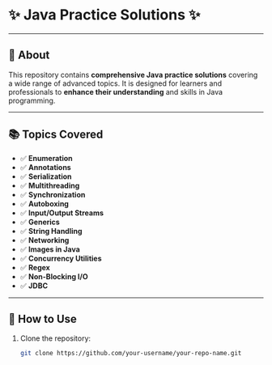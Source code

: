 
# ✨ Java Practice Solutions ✨



---

## 📝 About

This repository contains **comprehensive Java practice solutions** covering a wide range of advanced topics. It is designed for learners and professionals to **enhance their understanding** and skills in Java programming.

---

## 📚 Topics Covered

- ✅ **Enumeration**
- ✅ **Annotations**
- ✅ **Serialization**
- ✅ **Multithreading**
- ✅ **Synchronization**
- ✅ **Autoboxing**
- ✅ **Input/Output Streams**
- ✅ **Generics**
- ✅ **String Handling**
- ✅ **Networking**
- ✅ **Images in Java**
- ✅ **Concurrency Utilities**
- ✅ **Regex**
- ✅ **Non-Blocking I/O**
- ✅ **JDBC**

---

## 🚀 How to Use

1. Clone the repository:
   ```bash
   git clone https://github.com/your-username/your-repo-name.git
